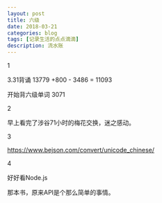 ```yaml
---
layout: post
title: 六级
date: 2018-03-21
categories: blog
tags: [记录生活的点点滴滴]
description: 流水账
---
```


1

3.31背诵 13779 +800 - 3486 = 11093

开始背六级单词 3071

2

早上看完了涉谷71小时的梅花交换，迷之感动。

3

https://www.bejson.com/convert/unicode_chinese/

4

好好看Node.js

那本书，原来API是个那么简单的事情。













